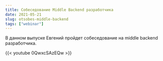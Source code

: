 ```yaml
---
title: Собеседование Middle Backend разработчика
date: 2021-05-21
slug: otsobes-middle-backend
tags: ["webinar"]
---
```


В данном выпуске Евгений пройдет собеседование на middle backend разработчика.

{{< youtube 0QwxcSAzEQw >}}
